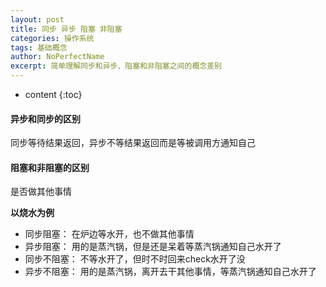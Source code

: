```yaml
---
layout: post
title: 同步 异步 阻塞 非阻塞
categories: 操作系统
tags: 基础概念
author: NoPerfectName
excerpt: 简单理解同步和异步、阻塞和非阻塞之间的概念差别
---
```


* content
{:toc}


#### 异步和同步的区别
同步等待结果返回，异步不等结果返回而是等被调用方通知自己
#### 阻塞和非阻塞的区别
是否做其他事情

**以烧水为例**

* 同步阻塞：
	在炉边等水开，也不做其他事情
* 异步阻塞：
	用的是蒸汽锅，但是还是呆着等蒸汽锅通知自己水开了
* 同步不阻塞：
	不等水开了，但时不时回来check水开了没
* 异步不阻塞：
	用的是蒸汽锅，离开去干其他事情，等蒸汽锅通知自己水开了	

